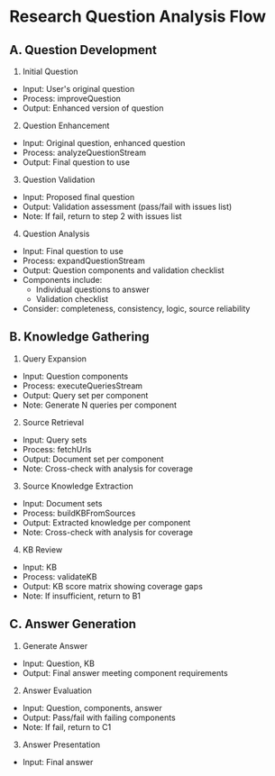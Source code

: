 # Research Question Analysis Flow

## A. Question Development
1. Initial Question
  - Input: User's original question
  - Process: improveQuestion
  - Output: Enhanced version of question

2. Question Enhancement
  - Input: Original question, enhanced question
  - Process: analyzeQuestionStream
  - Output: Final question to use

3. Question Validation
  - Input: Proposed final question
  - Output: Validation assessment (pass/fail with issues list)
  - Note: If fail, return to step 2 with issues list

4. Question Analysis
  - Input: Final question to use
  - Process: expandQuestionStream
  - Output: Question components and validation checklist
  - Components include:
    - Individual questions to answer
    - Validation checklist
  - Consider: completeness, consistency, logic, source reliability

## B. Knowledge Gathering
1. Query Expansion
  - Input: Question components
  - Process: executeQueriesStream
  - Output: Query set per component
  - Note: Generate N queries per component

2. Source Retrieval
  - Input: Query sets
  - Process: fetchUrls
  - Output: Document set per component
  - Note: Cross-check with analysis for coverage

3. Source Knowledge Extraction
  - Input: Document sets
  - Process: buildKBFromSources
  - Output: Extracted knowledge per component
  - Note: Cross-check with analysis for coverage

4. KB Review
  - Input: KB
  - Process: validateKB
  - Output: KB score matrix showing coverage gaps
  - Note: If insufficient, return to B1

## C. Answer Generation
1. Generate Answer
  - Input: Question, KB
  - Output: Final answer meeting component requirements

2. Answer Evaluation
  - Input: Question, components, answer
  - Output: Pass/fail with failing components
  - Note: If fail, return to C1

3. Answer Presentation
  - Input: Final answer